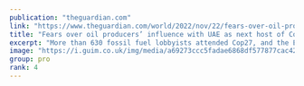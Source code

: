 ```yaml
---
publication: "theguardian.com"
link: "https://www.theguardian.com/world/2022/nov/22/fears-over-oil-producers-influence-with-uae-as-next-host-of-cop-climate-talks"
title: "Fears over oil producers’ influence with UAE as next host of Cop climate talks"
excerpt: "More than 630 fossil fuel lobbyists attended Cop27, and the Emirates, where Cop28 will be held, is a major oil and gas exporter"
image: "https://i.guim.co.uk/img/media/a69273ccc5fadae6868df577877cac4283479365/889_3_2611_1566/master/2611.jpg?width=1200&height=630&quality=85&auto=format&fit=crop&overlay-align=bottom%2Cleft&overlay-width=100p&overlay-base64=L2ltZy9zdGF0aWMvb3ZlcmxheXMvdGctZGVmYXVsdC5wbmc&enable=upscale&s=b3d8ce6f92f85c54bdf3360ab77e2403"
group: pro
rank: 4
---
```

